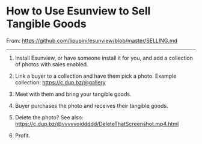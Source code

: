 How to Use Esunview to Sell Tangible Goods
==========================================

From: https://github.com/lipupini/esunview/blob/master/SELLING.md

---

1. Install Esunview, or have someone install it for you, and add a collection of photos with sales enabled.

2. Link a buyer to a collection and have them pick a photo. Example collection: https://c.dup.bz/@gallery

3. Meet with them and bring your tangible goods.

4. Buyer purchases the photo and receives their tangible goods.

5. Delete the photo? See also: https://c.dup.bz/@vvvvvoiddddd/DeleteThatScreenshot.mp4.html

6. Profit.
